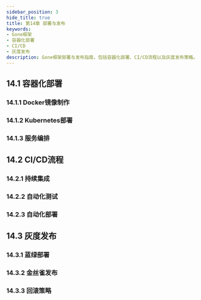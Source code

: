 ```yaml
---
sidebar_position: 3
hide_title: true
title: 第14章 部署与发布
keywords:
- Gone框架
- 容器化部署
- CI/CD
- 灰度发布
description: Gone框架部署与发布指南，包括容器化部署、CI/CD流程以及灰度发布策略。
---
```


## 14.1 容器化部署

### 14.1.1 Docker镜像制作

### 14.1.2 Kubernetes部署

### 14.1.3 服务编排

## 14.2 CI/CD流程

### 14.2.1 持续集成

### 14.2.2 自动化测试

### 14.2.3 自动化部署

## 14.3 灰度发布

### 14.3.1 蓝绿部署

### 14.3.2 金丝雀发布

### 14.3.3 回滚策略